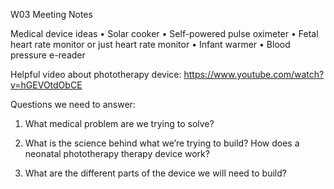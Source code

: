 W03 Meeting Notes

Medical device ideas
•	Solar cooker
•	Self-powered pulse oximeter
•	Fetal heart rate monitor or just heart rate monitor
•	Infant warmer
•	Blood pressure e-reader


Helpful video about phototherapy device: https://www.youtube.com/watch?v=hGEVOtdObCE


Questions we need to answer:
1. What medical problem are we trying to solve?
2. What is the science behind what we’re trying to build? How does a neonatal phototherapy therapy device work?


3. What are the different parts of the device we will need to build?

